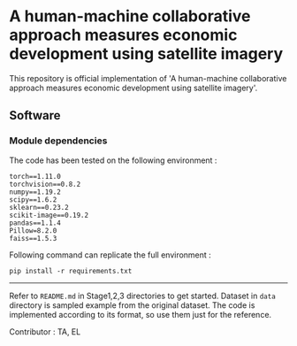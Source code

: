 # A human-machine collaborative approach measures economic development using satellite imagery

This repository is official implementation of 'A human-machine collaborative approach measures economic development using satellite imagery'.


## Software  

### Module dependencies

The code has been tested on the following environment :
```
torch==1.11.0
torchvision==0.8.2
numpy==1.19.2
scipy==1.6.2
sklearn==0.23.2
scikit-image==0.19.2
pandas==1.1.4
Pillow=8.2.0
faiss==1.5.3
```

Following command can replicate the full environment :

```pip install -r requirements.txt```

---  

Refer to ```README.md``` in Stage1,2,3 directories to get started. Dataset in ```data``` directory is sampled example from the original dataset. The code is implemented according to its format, so use them just for the reference.
 
Contributor : TA, EL